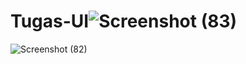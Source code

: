 # Tugas-UI![Screenshot (83)](https://user-images.githubusercontent.com/116618075/197681438-02607d60-50e9-49d5-a723-b3c36f29a4b6.png)
![Screenshot (82)](https://user-images.githubusercontent.com/116618075/197681455-8d4ccf07-a26f-455b-8631-2a2c1fc8d381.png)
